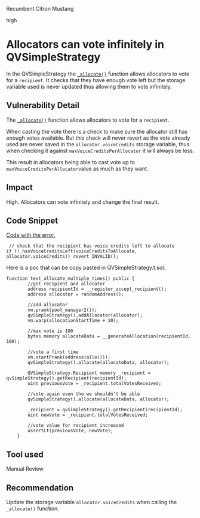 Recumbent Citron Mustang

high

# Allocators can vote infinitely in QVSimpleStrategy

In the QVSimpleStrategy the [`_allocate()`](https://github.com/sherlock-audit/2023-09-Gitcoin/blob/6430c8004017e96ae2f5aac365bdefd0b6eeea72/allo-v2/contracts/strategies/qv-simple/QVSimpleStrategy.sol#L107) function allows allocators to vote for a `recipient`. It checks that they have enough vote left but the storage variable used is never updated thus allowing them to vote infinitely.

## Vulnerability Detail

The [`_allocate()`](https://github.com/sherlock-audit/2023-09-Gitcoin/blob/6430c8004017e96ae2f5aac365bdefd0b6eeea72/allo-v2/contracts/strategies/qv-simple/QVSimpleStrategy.sol#L107) function allows allocators to vote for a `recipient`.

When casting the vote there is a check to make sure the allocator still has enough votes available. But this check will never revert as the vote already used are never saved in the `allocator.voiceCredits` storage variable, thus when checking it against `maxVoiceCreditsPerAllocator` it will always be less.

This result in allocators being able to cast vote up to `maxVoiceCreditsPerAllocator`value as much as they want.

## Impact

High. Allocators can vote infinitely and change the final result.

## Code Snippet

[Code with the error.](https://github.com/sherlock-audit/2023-09-Gitcoin/blob/6430c8004017e96ae2f5aac365bdefd0b6eeea72/allo-v2/contracts/strategies/qv-simple/QVSimpleStrategy.sol#L120C8-L121C101)

```solidity
 // check that the recipient has voice credits left to allocate
if (!_hasVoiceCreditsLeft(voiceCreditsToAllocate, allocator.voiceCredits)) revert INVALID();
```

Here is a poc that can be copy pasted in QVSimpleStrategy.t.sol.

```solidity
function test_allocate_multiple_times() public {
        //get recipient and allocator
        address recipientId = __register_accept_recipient();
        address allocator = randomAddress();

        //add allocator
        vm.prank(pool_manager2());
        qvSimpleStrategy().addAllocator(allocator);
        vm.warp(allocationStartTime + 10);

        //max vote is 100
        bytes memory allocateData = __generateAllocation(recipientId, 100);

        //vote a first time
        vm.startPrank(address(allo()));
        qvSimpleStrategy().allocate(allocateData, allocator);

        QVSimpleStrategy.Recipient memory _recipient = qvSimpleStrategy().getRecipient(recipientId);
        uint previousVote = _recipient.totalVotesReceived;

        //vote again even tho we shouldn't be able
        qvSimpleStrategy().allocate(allocateData, allocator);

        _recipient = qvSimpleStrategy().getRecipient(recipientId);
        uint newVote = _recipient.totalVotesReceived;

        //vote value for recipient increased
        assertLt(previousVote, newVote);
    }
```

## Tool used

Manual Review

## Recommendation

Update the storage variable `allocator.voiceCredits` when calling the `_allocate()` function.